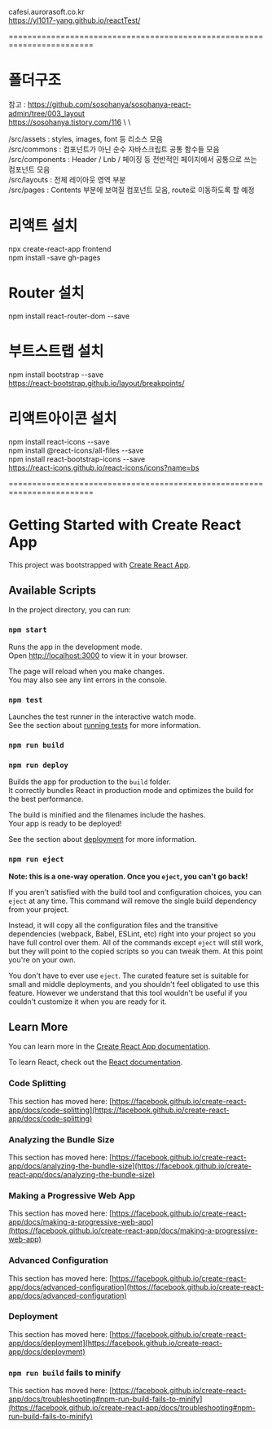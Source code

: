 
cafesi.aurorasoft.co.kr \
https://yl1017-yang.github.io/reactTest/

========================================================================
# 폴더구조
참고 : https://github.com/sosohanya/sosohanya-react-admin/tree/003_layout \
https://sosohanya.tistory.com/116 \ \


/src/assets : styles, images, font 등 리소스 모음 \
/src/commons : 컴포넌트가 아닌 순수 자바스크립트 공통 함수들 모음 \
/src/components : Header / Lnb / 페이징 등 전반적인 페이지에서 공통으로 쓰는 컴포넌트 모음 \
/src/layouts : 전체 레이아웃 영역 부분 \
/src/pages : Contents 부분에 보여질 컴포넌트 모음, route로 이동하도록 할 예정

# 리액트 설치
npx create-react-app frontend \
npm install -save gh-pages

# Router 설치
npm install react-router-dom --save

# 부트스트랩 설치
npm install bootstrap --save \
https://react-bootstrap.github.io/layout/breakpoints/

# 리액트아이콘 설치
npm install react-icons --save \
npm install @react-icons/all-files --save \
npm install react-bootstrap-icons --save \
https://react-icons.github.io/react-icons/icons?name=bs

========================================================================

# Getting Started with Create React App

This project was bootstrapped with [Create React App](https://github.com/facebook/create-react-app).

## Available Scripts

In the project directory, you can run:

### `npm start`

Runs the app in the development mode.\
Open [http://localhost:3000](http://localhost:3000) to view it in your browser.

The page will reload when you make changes.\
You may also see any lint errors in the console.

### `npm test`

Launches the test runner in the interactive watch mode.\
See the section about [running tests](https://facebook.github.io/create-react-app/docs/running-tests) for more information.

### `npm run build`
### `npm run deploy`

Builds the app for production to the `build` folder.\
It correctly bundles React in production mode and optimizes the build for the best performance.

The build is minified and the filenames include the hashes.\
Your app is ready to be deployed!

See the section about [deployment](https://facebook.github.io/create-react-app/docs/deployment) for more information.

### `npm run eject`

**Note: this is a one-way operation. Once you `eject`, you can't go back!**

If you aren't satisfied with the build tool and configuration choices, you can `eject` at any time. This command will remove the single build dependency from your project.

Instead, it will copy all the configuration files and the transitive dependencies (webpack, Babel, ESLint, etc) right into your project so you have full control over them. All of the commands except `eject` will still work, but they will point to the copied scripts so you can tweak them. At this point you're on your own.

You don't have to ever use `eject`. The curated feature set is suitable for small and middle deployments, and you shouldn't feel obligated to use this feature. However we understand that this tool wouldn't be useful if you couldn't customize it when you are ready for it.

## Learn More

You can learn more in the [Create React App documentation](https://facebook.github.io/create-react-app/docs/getting-started).

To learn React, check out the [React documentation](https://reactjs.org/).

### Code Splitting

This section has moved here: [https://facebook.github.io/create-react-app/docs/code-splitting](https://facebook.github.io/create-react-app/docs/code-splitting)

### Analyzing the Bundle Size

This section has moved here: [https://facebook.github.io/create-react-app/docs/analyzing-the-bundle-size](https://facebook.github.io/create-react-app/docs/analyzing-the-bundle-size)

### Making a Progressive Web App

This section has moved here: [https://facebook.github.io/create-react-app/docs/making-a-progressive-web-app](https://facebook.github.io/create-react-app/docs/making-a-progressive-web-app)

### Advanced Configuration

This section has moved here: [https://facebook.github.io/create-react-app/docs/advanced-configuration](https://facebook.github.io/create-react-app/docs/advanced-configuration)

### Deployment

This section has moved here: [https://facebook.github.io/create-react-app/docs/deployment](https://facebook.github.io/create-react-app/docs/deployment)

### `npm run build` fails to minify

This section has moved here: [https://facebook.github.io/create-react-app/docs/troubleshooting#npm-run-build-fails-to-minify](https://facebook.github.io/create-react-app/docs/troubleshooting#npm-run-build-fails-to-minify)
